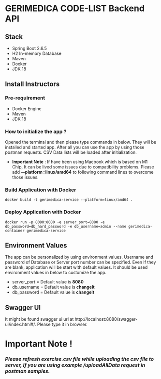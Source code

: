 # GERIMEDICA CODE-LIST Backend API

## Stack

- Spring Boot 2.6.5
- H2 In-memory Database
- Maven
- Docker
- JDK 18

## Install Instructors

### Pre-requirement
- Docker Engine
- Maven
- JDK 18

### How to initialize the app ?
Opened the terminal and then please type commands in below. They will be installed and started app. After all you can use the app by using those postman requests. CSV Data lists will be loaded after initialization.

- **Important Note** : If have been using Macbook which is based on M1 Chip, It can be lived some issues due to compatibility problems. Please add **--platform=linux/amd64** to following command lines to overcome those issues.

### Build Application with Docker
``` 
docker build -t gerimedica-service --platform=linux/amd64 .
```
### Deploy Application with Docker
``` 
docker run -p 8080:8080 -e server_port=8080 -e db_password=db_hard_password -e db_username=admin --name gerimedica-container gerimedica-service
```

## Environment Values
The app can be personalized by using environment values. Username and password of Database or Server port number can be specified. Even If they are blank, application will be start with default values. It should be used environment values in below to customize the app.

- server_port = Default value is **8080**
- db_username = Default value is **changeIt**
- db_password = Default value is **changeIt**

## Swagger UI

It might be found swagger ui url at http://localhost:8080/swagger-ui/index.html#/. Please type it in browser.

# Important Note !

### *Please refresh exercise.csv file while uploading the csv file to server, If you are using example /uploadAllData request in postman samples.*
